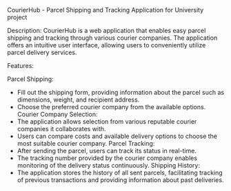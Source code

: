 CourierHub - Parcel Shipping and Tracking Application for University project 

Description:
CourierHub is a web application that enables easy parcel shipping and tracking through various courier companies. The application offers an intuitive user interface, allowing users to conveniently utilize parcel delivery services.

Features:

Parcel Shipping:
 - Fill out the shipping form, providing information about the parcel such as dimensions, weight, and recipient address.
 - Choose the preferred courier company from the available options.
Courier Company Selection:
 - The application allows selection from various reputable courier companies it collaborates with.
 - Users can compare costs and available delivery options to choose the most suitable courier company.
Parcel Tracking:
 - After sending the parcel, users can track its status in real-time.
 - The tracking number provided by the courier company enables monitoring of the delivery status continuously.
Shipping History:
 - The application stores the history of all sent parcels, facilitating tracking of previous transactions and providing information about past deliveries.
